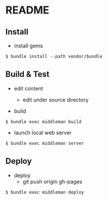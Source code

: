 # README
## Install
- install gems

```
$ bundle install --path vendor/bundle
```

## Build & Test
- edit content
    - edit under source directory

- build
```
$ bundle exec middleman build
```

- launch local web server
```
$ bundle exec middleman server
```

## Deploy
- deploy
    - git push origin gh-pages
```
$ bundle exec middleman deploy
```
